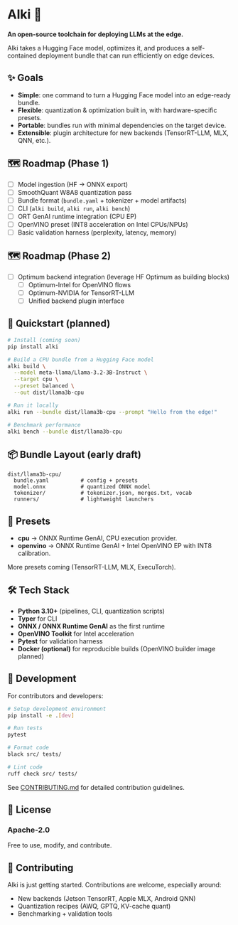 # Alki 🌊

**An open-source toolchain for deploying LLMs at the edge.**

Alki takes a Hugging Face model, optimizes it, and produces a self-contained deployment bundle that can run efficiently on edge devices.

## ✨ Goals

* **Simple**: one command to turn a Hugging Face model into an edge-ready bundle.
* **Flexible**: quantization & optimization built in, with hardware-specific presets.
* **Portable**: bundles run with minimal dependencies on the target device.
* **Extensible**: plugin architecture for new backends (TensorRT-LLM, MLX, QNN, etc.).

## 🗺️ Roadmap (Phase 1)

* [ ] Model ingestion (HF → ONNX export)
* [ ] SmoothQuant W8A8 quantization pass
* [ ] Bundle format (`bundle.yaml` + tokenizer + model artifacts)
* [ ] CLI (`alki build`, `alki run`, `alki bench`)
* [ ] ORT GenAI runtime integration (CPU EP)
* [ ] OpenVINO preset (INT8 acceleration on Intel CPUs/NPUs)
* [ ] Basic validation harness (perplexity, latency, memory)

## 🗺️ Roadmap (Phase 2)

* [ ] Optimum backend integration (leverage HF Optimum as building blocks)
  * [ ] Optimum-Intel for OpenVINO flows
  * [ ] Optimum-NVIDIA for TensorRT-LLM
  * [ ] Unified backend plugin interface

## 🚀 Quickstart (planned)

```bash
# Install (coming soon)
pip install alki

# Build a CPU bundle from a Hugging Face model
alki build \
  --model meta-llama/Llama-3.2-3B-Instruct \
  --target cpu \
  --preset balanced \
  --out dist/llama3b-cpu

# Run it locally
alki run --bundle dist/llama3b-cpu --prompt "Hello from the edge!"

# Benchmark performance
alki bench --bundle dist/llama3b-cpu
```

## 📦 Bundle Layout (early draft)

```
dist/llama3b-cpu/
  bundle.yaml          # config + presets
  model.onnx           # quantized ONNX model
  tokenizer/           # tokenizer.json, merges.txt, vocab
  runners/             # lightweight launchers
```

## 🔌 Presets

* **cpu** → ONNX Runtime GenAI, CPU execution provider.
* **openvino** → ONNX Runtime GenAI + Intel OpenVINO EP with INT8 calibration.

More presets coming (TensorRT-LLM, MLX, ExecuTorch).

## 🛠️ Tech Stack

* **Python 3.10+** (pipelines, CLI, quantization scripts)
* **Typer** for CLI
* **ONNX / ONNX Runtime GenAI** as the first runtime
* **OpenVINO Toolkit** for Intel acceleration
* **Pytest** for validation harness
* **Docker (optional)** for reproducible builds (OpenVINO builder image planned)

## 🔧 Development

For contributors and developers:

```bash
# Setup development environment
pip install -e .[dev]

# Run tests
pytest

# Format code
black src/ tests/

# Lint code
ruff check src/ tests/
```

See [CONTRIBUTING.md](CONTRIBUTING.md) for detailed contribution guidelines.

## 📜 License

### Apache-2.0

Free to use, modify, and contribute.

## 🤝 Contributing

Alki is just getting started. Contributions are welcome, especially around:

* New backends (Jetson TensorRT, Apple MLX, Android QNN)
* Quantization recipes (AWQ, GPTQ, KV-cache quant)
* Benchmarking + validation tools